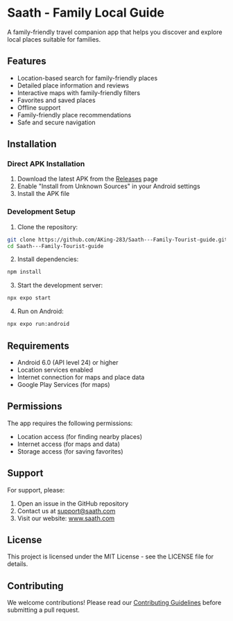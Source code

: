 # Saath - Family Local Guide

A family-friendly travel companion app that helps you discover and explore local places suitable for families.

## Features

- Location-based search for family-friendly places
- Detailed place information and reviews
- Interactive maps with family-friendly filters
- Favorites and saved places
- Offline support
- Family-friendly place recommendations
- Safe and secure navigation

## Installation

### Direct APK Installation

1. Download the latest APK from the [Releases](https://github.com/AKing-283/Saath-Family-Tourist-guide/releases) page
2. Enable "Install from Unknown Sources" in your Android settings
3. Install the APK file

### Development Setup

1. Clone the repository:
```bash
git clone https://github.com/AKing-283/Saath---Family-Tourist-guide.git
cd Saath---Family-Tourist-guide
```

2. Install dependencies:
```bash
npm install
```

3. Start the development server:
```bash
npx expo start
```

4. Run on Android:
```bash
npx expo run:android
```

## Requirements

- Android 6.0 (API level 24) or higher
- Location services enabled
- Internet connection for maps and place data
- Google Play Services (for maps)

## Permissions

The app requires the following permissions:
- Location access (for finding nearby places)
- Internet access (for maps and data)
- Storage access (for saving favorites)

## Support

For support, please:
1. Open an issue in the GitHub repository
2. Contact us at support@saath.com
3. Visit our website: www.saath.com

## License

This project is licensed under the MIT License - see the LICENSE file for details.

## Contributing

We welcome contributions! Please read our [Contributing Guidelines](CONTRIBUTING.md) before submitting a pull request.

